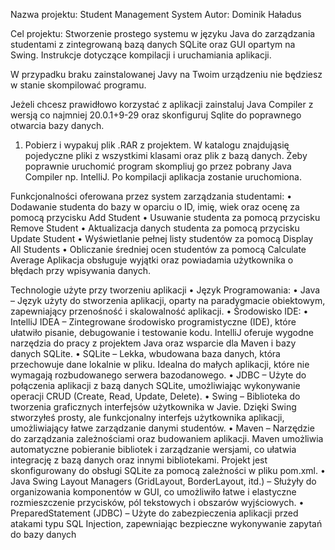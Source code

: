 Nazwa projektu: Student Management System
Autor: Dominik Haładus

Cel projektu: Stworzenie prostego systemu w języku Java do zarządzania studentami z 
zintegrowaną bazą danych SQLite oraz GUI opartym na Swing.
Instrukcje dotyczące kompilacji i uruchamiania aplikacji.

W przypadku braku zainstalowanej Javy na Twoim urządzeniu nie będziesz w stanie 
skompilować programu.

Jeżeli chcesz prawidłowo korzystać z aplikacji zainstaluj Java Compiler z wersją co 
najmniej 20.0.1+9-29 oraz skonfiguruj Sqlite do poprawnego otwarcia bazy danych.
1. Pobierz i wypakuj plik .RAR z projektem. W katalogu znajdująsię pojedyczne pliki z 
wszystkimi klasami oraz plik z bazą danych. Żeby poprawnie uruchomić program skompliuj 
go przez pobrany Java Compiler np. IntelliJ. Po kompilacji aplikacja zostanie uruchomiona.

Funkcjonalności oferowana przez system zarządzania studentami:
• Dodawanie studenta do bazy w oparciu o ID, imię, wiek oraz ocenę za pomocą
przycisku Add Student
• Usuwanie studenta za pomocą przycisku Remove Student
• Aktualizacja danych studenta za pomocą przycisku Update Student
• Wyświetlanie pełnej listy studentów za pomocą Display All Students
• Obliczanie średniej ocen studentów za pomocą Calculate Average
Aplikacja obsługuje wyjątki oraz powiadamia użytkownika o błędach przy wpisywania 
danych.

Technologie użyte przy tworzeniu aplikacji
• Język Programowania:
• Java – Język użyty do stworzenia aplikacji, oparty na paradygmacie obiektowym, 
zapewniający przenośność i skalowalność aplikacji.
• Środowisko IDE:
• IntelliJ IDEA – Zintegrowane środowisko programistyczne (IDE), które ułatwiło 
pisanie, debugowanie i testowanie kodu. IntelliJ oferuje wygodne narzędzia do 
pracy z projektem Java oraz wsparcie dla Maven i bazy danych SQLite.
• SQLite – Lekka, wbudowana baza danych, która przechowuje dane lokalnie w pliku. 
Idealna do małych aplikacji, które nie wymagają rozbudowanego serwera 
bazodanowego.
• JDBC – Użyte do połączenia aplikacji z bazą danych SQLite, umożliwiając 
wykonywanie operacji CRUD (Create, Read, Update, Delete).
• Swing – Biblioteka do tworzenia graficznych interfejsów użytkownika w Javie. Dzięki 
Swing stworzyłeś prosty, ale funkcjonalny interfejs użytkownika aplikacji, 
umożliwiający łatwe zarządzanie danymi studentów.
• Maven – Narzędzie do zarządzania zależnościami oraz budowaniem aplikacji. 
Maven umożliwia automatyczne pobieranie bibliotek i zarządzanie wersjami, co 
ułatwia integrację z bazą danych oraz innymi bibliotekami. Projekt jest 
skonfigurowany do obsługi SQLite za pomocą zależności w pliku pom.xml.
• Java Swing Layout Managers (GridLayout, BorderLayout, itd.) – Służyły do 
organizowania komponentów w GUI, co umożliwiło łatwe i elastyczne 
rozmieszczenie przycisków, pól tekstowych i obszarów wyjściowych.
• PreparedStatement (JDBC) – Użyte do zabezpieczenia aplikacji przed atakami typu 
SQL Injection, zapewniając bezpieczne wykonywanie zapytań do bazy danych
